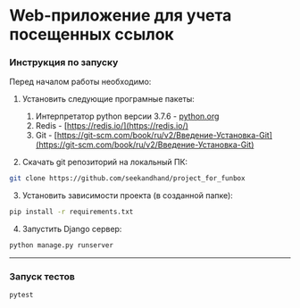 Web-приложение для учета посещенных ссылок
===

### Инструкция по запуску

Перед началом работы необходимо:

1. Установить следующие
програмные пакеты:

    1. Интерпретатор python версии 3.7.6 - [python.org](http://python.org)
    2. Redis - [https://redis.io/](https://redis.io/)
    3. Git - [https://git-scm.com/book/ru/v2/Введение-Установка-Git](https://git-scm.com/book/ru/v2/Введение-Установка-Git)
    
2. Скачать git репозиторий на локальный ПК:
```bash
git clone https://github.com/seekandhand/project_for_funbox
```

3. Установить зависимости проекта (в созданной папке):
```bash
pip install -r requirements.txt
```

4. Запустить Django сервер:
```bash
python manage.py runserver
```

---

### Запуск тестов
```bash
pytest
```
